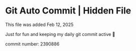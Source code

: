 # Git Auto Commit | Hidden File

This file was added Feb 12, 2025

Just for fun and keeping my daily git commit active 🤪

commit number: 2390886
